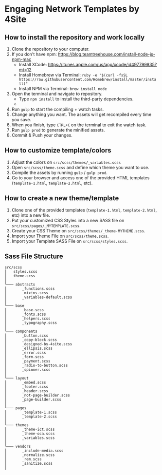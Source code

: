 # Engaging Network Templates by 4Site


## How to install the repository and work locally

1. Clone the repository to your computer.
2. If you don't have npm: https://blog.teamtreehouse.com/install-node-js-npm-mac
    - Install XCode: https://itunes.apple.com/us/app/xcode/id497799835?mt=12
    - Install Homebrew via Terminal: `ruby -e "$(curl -fsSL https://raw.githubusercontent.com/Homebrew/install/master/install)"`
    - Install NPM via Terminal: `brew install node`
3. Open the terminal and navigate to repository.
   * Type `npm install` to install the third-party dependencies.
   * 
4. Run `gulp` to start the compiling + watch tasks.
5. Change anything you want. The assets will get recompiled every time you save.
6. When you finish, type `CTRL+C` on the terminal to exit the watch task.
7. Run `gulp prod` to generate the minified assets.
8. Commit & Push your changes.

## How to customize template/colors

1. Adjust the colors on `src/scss/themes/_variables.scss`
2. Open `src/scss/theme.scss` and define which theme you want to use.
3. Compile the assets by running `gulp` / `gulp prod`.
4. Go to your browser and access one of the provided HTML templates (`template-1.html`, `template-2.html`, etc).

## How to create a new theme/template

1. Clone one of the provided templates (`template-1.html`, `template-2.html`, etc) into a new file.
2. Put your customized CSS Styles into a new SASS file on `src/scss/pages/_MYTEMPLATE.scss`.
3. Create your CSS Theme on `src/scss/themes/_theme-MYTHEME.scss`.
4. Import your Theme File on `src/scss/theme.scss`.
5. Import your Template SASS File on `src/scss/styles.scss`.


## Sass File Structure

```
src/scss
│   styles.scss
│   theme.scss    
│
└─── abstracts
│       _functions.scss
│       _mixins.scss
│       _variables-default.scss
│   
└─── base
│       _base.scss
│       _fonts.scss
│       _helpers.scss
│       _typography.scss
│   
└─── components
│       _button.scss
│       _copy-block.scss
│       _designed-by-4site.scss
│       _ellipsis.scss
│       _error.scss
│       _form.scss
│       _payment.scss
│       _radio-to-button.scss
│       _spinner.scss
│
└─── layout
│       _embed.scss
│       _footer.scss
│       _header.scss
│       _not-page-builder.scss
│       _page-builder.scss
│
└─── pages
│       _template-1.scss
│       _template-2.scss
│
└─── themes
│       _theme-ict.scss
│       _theme-oca.scss
│       _variables.scss
│
└─── vendors
│       _include-media.scss
│       _normalize.scss
│       _rem.scss
│       _sanitize.scss
│
```
